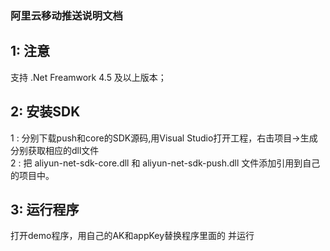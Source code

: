 ### 阿里云移动推送说明文档

## 1: 注意
支持 .Net Freamwork 4.5 及以上版本；
## 2: 安装SDK
1 : 分别下载push和core的SDK源码,用Visual Studio打开工程，右击项目->生成 分别获取相应的dll文件<br/>
2 : 把 aliyun-net-sdk-core.dll 和 aliyun-net-sdk-push.dll 文件添加引用到自己的项目中。
## 3: 运行程序
打开demo程序，用自己的AK和appKey替换程序里面的<your access key id> <your access key secret> <your Appkey>并运行
